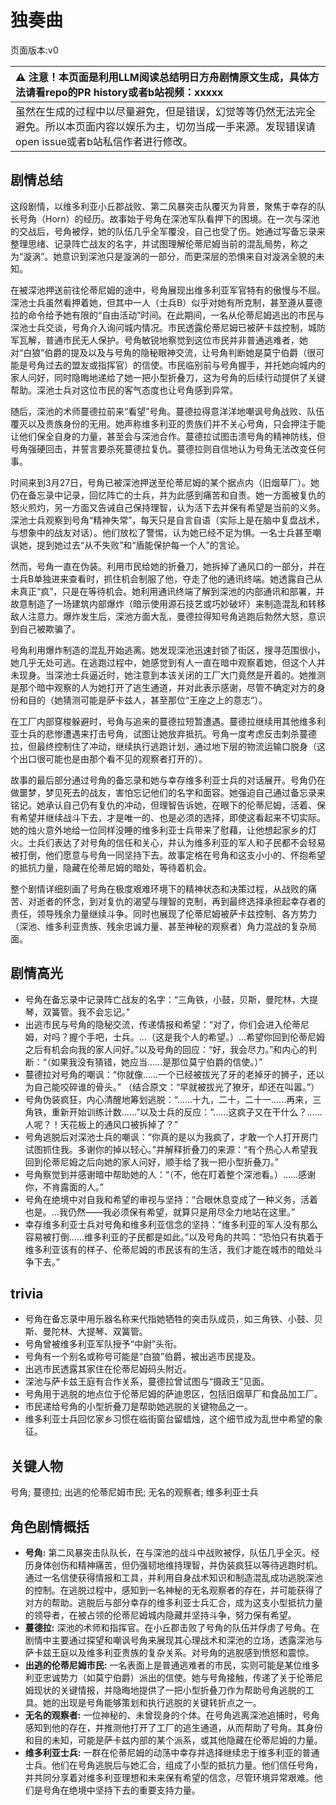 # 独奏曲
页面版本:v0
 

| :warning: 注意！本页面是利用LLM阅读总结明日方舟剧情原文生成，具体方法请看repo的PR history或者b站视频：xxxxx           |
|:----------------------------|
| 虽然在生成的过程中以尽量避免，但是错误，幻觉等等仍然无法完全避免。所以本页面内容以娱乐为主，切勿当成一手来源。发现错误请open issue或者b站私信作者进行修改。|



## 剧情总结
这段剧情，以维多利亚小丘郡战败、第二风暴突击队覆灭为背景，聚焦于幸存的队长号角（Horn）的经历。故事始于号角在深池军队看押下的困境。在一次与深池的交战后，号角被俘，她的队伍几乎全军覆没，自己也受了伤。她通过写备忘录来整理思绪、记录阵亡战友的名字，并试图理解伦蒂尼姆当前的混乱局势，称之为“漩涡”。她意识到深池只是漩涡的一部分，而更深层的恐惧来自对漩涡全貌的未知。

在被深池押送前往伦蒂尼姆的途中，号角展现出维多利亚军官特有的傲慢与不屈。深池士兵虽然看押着她，但其中一人（士兵B）似乎对她有所克制，甚至遵从蔓德拉的命令给予她有限的“自由活动”时间。在此期间，一名从伦蒂尼姆逃出的市民与深池士兵交谈，号角介入询问城内情况。市民透露伦蒂尼姆已被萨卡兹控制，城防军瓦解，普通市民无人保护。号角敏锐地察觉到这位市民并非普通逃难者，她对“白狼”伯爵的提及以及与号角的隐秘眼神交流，让号角判断她是莫宁伯爵（很可能是号角过去的盟友或指挥官）的信使。市民临别前与号角握手，并托她向城内的家人问好，同时隐晦地递给了她一把小型折叠刀，这为号角的后续行动提供了关键帮助。深池士兵对这位市民的客气态度也让号角感到异常。

随后，深池的术师蔓德拉前来“看望”号角。蔓德拉得意洋洋地嘲讽号角战败、队伍覆灭以及贵族身份的无用。她声称维多利亚的贵族们并不关心号角，只会押注于能让他们保全自身的力量，甚至会与深池合作。蔓德拉试图击溃号角的精神防线，但号角强硬回击，并誓言要杀死蔓德拉复仇。蔓德拉则自信地认为号角无法改变任何事。

时间来到3月27日，号角已被深池押送至伦蒂尼姆的某个据点内（旧烟草厂）。她仍在备忘录中记录，回忆阵亡的士兵，并为此感到痛苦和自责。她一方面被复仇的怒火煎灼，另一方面又告诫自己保持理智，认为活下去并保有希望是当前的义务。深池士兵观察到号角“精神失常”，每天只是自言自语（实际上是在脑中复盘战术，与想象中的战友对话）。他们放松了警惕，认为她已经不足为惧。一名士兵甚至嘲讽她，提到她过去“从不失败”和“盾能保护每一个人”的言论。

然而，号角一直在伪装。利用市民给她的折叠刀，她拆掉了通风口的一部分，并在士兵B单独进来查看时，抓住机会制服了他，夺走了他的通讯终端。她透露自己从未真正“疯”，只是在等待机会。她利用通讯终端了解到深池的内部通讯和部署，并故意制造了一场建筑内部爆炸（暗示使用源石技艺或巧妙破坏）来制造混乱和转移敌人注意力。爆炸发生后，深池方面大乱，曼德拉得知号角逃跑后勃然大怒，意识到自己被欺骗了。

号角利用爆炸制造的混乱开始逃离。她发现深池迅速封锁了街区，搜寻范围很小，她几乎无处可逃。在逃跑过程中，她感觉到有人一直在暗中观察着她，但这个人并未现身。当深池士兵逼近时，她注意到本该关闭的工厂大门竟然是开着的。她推测是那个暗中观察的人为她打开了逃生通道，并对此表示感谢，尽管不确定对方的身份和目的（她猜测可能是萨卡兹人，甚至那位“王座之上的意志”）。

在工厂内部穿梭躲避时，号角与追来的蔓德拉短暂遭遇。蔓德拉继续用其他维多利亚士兵的悲惨遭遇来打击号角，试图让她放弃抵抗。号角一度考虑反击刺杀蔓德拉，但最终控制住了冲动，继续执行逃跑计划，通过地下层的物流运输口脱身（这个出口很可能也是由那个看不见的观察者打开的）。

故事的最后部分通过号角的备忘录和她与幸存维多利亚士兵的对话展开。号角仍在做噩梦，梦见死去的战友，害怕忘记他们的名字和面容。她强迫自己通过备忘录来铭记。她承认自己仍有复仇的冲动，但理智告诉她，在眼下的伦蒂尼姆，活着、保有希望并继续战斗下去，才是唯一的、也是必须的选择，即使这看起来不切实际。她的烛火意外地给一位同样没睡的维多利亚士兵带来了慰藉，让他想起家乡的灯火。士兵们表达了对号角的信任和关心，并认为维多利亚的军人和子民都不会轻易被打倒，他们愿意与号角一同坚持下去。故事定格在号角和这支小小的、怀抱希望的抵抗力量，隐藏在伦蒂尼姆的暗处，等待着机会。

整个剧情详细刻画了号角在极度艰难环境下的精神状态和决策过程，从战败的痛苦、对逝者的怀念，到对复仇的渴望与理智的克制，再到最终选择承担起幸存者的责任，领导残余力量继续斗争。同时也展现了伦蒂尼姆被萨卡兹控制、各方势力（深池、维多利亚贵族、残余忠诚力量、甚至神秘的观察者）角力混战的复杂局面。
## 剧情高光
*   号角在备忘录中记录阵亡战友的名字：“三角铁，小鼓，贝斯，曼陀林，大提琴，双簧管。我不会忘记。”
*   出逃市民与号角的隐秘交流，传递情报和希望：“对了，你们会进入伦蒂尼姆，对吗？握个手吧，士兵。...（这是我个人的希望。）...希望你回到伦蒂尼姆之后有机会向我的家人问好。”以及号角的回应：“好，我会尽力。”和内心的判断：“（如果我没有猜错，她应当......是那位莫宁伯爵的信使。）”
*   蔓德拉对号角的嘲讽：“你就像......一个已经被拔光了牙的老掉牙的狮子，还以为自己能咬碎谁的骨头。” （结合原文：“早就被拔光了獠牙，却还在叫嚣。”）
*   号角伪装疯狂，内心清醒地筹划逃脱：“......十九，二十，二十一......再来，三角铁，重新开始训练计数......”以及士兵的反应：“......这疯子又在干什么？......人呢？！天花板上的通风口被拆掉了？”
*   号角逃脱后对深池士兵的嘲讽：“你真的是以为我疯了，才敢一个人打开房门试图抓住我。多谢你的掉以轻心。”并解释折叠刀的来源：“有个热心人希望我回到伦蒂尼姆之后向她的家人问好，顺手给了我一把小型折叠刀。”
*   号角察觉到并感谢暗中帮助她的人：“（不，他在盯着整个深池看。）......感谢你，不肯露面的人。”
*   号角在绝境中对自我和希望的审视与坚持：“合眼休息变成了一种义务，活着也是。...我仍然——我必须保有希望，就算只是用尽全力地站在这里。”
*   幸存维多利亚士兵对号角和维多利亚信念的坚持：“维多利亚的军人没有那么容易被打倒......维多利亚的子民都是如此。”以及号角的共鸣：“恐怕只有执着于维多利亚该有的样子、伦蒂尼姆的市民该有的生活，我们才能在城市的暗处斗争下去。”
## trivia
*   号角在备忘录中用乐器名称来代指她牺牲的突击队成员，如三角铁、小鼓、贝斯、曼陀林、大提琴、双簧管。
*   号角曾被维多利亚军队授予“中尉”头衔。
*   号角有一个别名或称号可能是“白狼”伯爵，被出逃市民提及。
*   出逃市民透露其家住在伦蒂尼姆码头附近。
*   深池与萨卡兹王庭有合作关系，蔓德拉曾试图与“摄政王”见面。
*   号角用于逃脱的地点位于伦蒂尼姆的萨迪恩区，包括旧烟草厂和食品加工厂。
*   市民递给号角的小型折叠刀是帮助她逃脱的关键物品之一。
*   维多利亚士兵回忆家乡习惯在临街窗台留蜡烛，这个细节成为乱世中希望的象征。
## 关键人物
号角; 蔓德拉; 出逃的伦蒂尼姆市民; 无名的观察者; 维多利亚士兵
## 角色剧情概括
-   **号角:** 第二风暴突击队队长，在与深池的战斗中战败被俘，队伍几乎全灭。经历身体创伤和精神痛苦，但仍强韧地维持理智，并伪装疯狂以等待逃跑时机。通过一名信使获得情报和工具，并利用自身战术知识和制造混乱成功逃脱深池的控制。在逃脱过程中，感知到一名神秘的无名观察者的存在，并可能获得了对方的帮助。逃脱后与部分幸存的维多利亚士兵汇合，成为这支小型抵抗力量的领导者，在被占领的伦蒂尼姆城内隐藏并坚持斗争，努力保有希望。
-   **蔓德拉:** 深池的术师和指挥官。在小丘郡击败了号角的队伍并俘虏了号角。在剧情中主要通过探望和嘲讽号角来展现其心理战术和深池的立场，透露深池与萨卡兹王庭以及维多利亚贵族的复杂关系。对号角的逃脱感到愤怒和震惊。
-   **出逃的伦蒂尼姆市民:** 一名表面上是普通逃难者的市民，实则可能是某位维多利亚忠诚势力（如莫宁伯爵）派出的信使。她与号角接触，传递了关于伦蒂尼姆现状的关键情报，并隐晦地提供了一把小型折叠刀作为帮助号角逃脱的工具。她的出现是号角能够策划和执行逃脱的关键转折点之一。
-   **无名的观察者:** 一位神秘的、未曾现身的个体。在号角逃离深池追捕时，号角感知到他的存在，并推测他打开了工厂的逃生通道，从而帮助了号角。其身份和目的未知，可能是萨卡兹内部的某个派系，或其他隐藏在伦蒂尼姆的力量。
-   **维多利亚士兵:** 一群在伦蒂尼姆的动荡中幸存并选择继续忠于维多利亚的普通士兵。他们在号角逃脱后与她汇合，组成了小型的抵抗力量。他们信任号角，并共同分享着对维多利亚理想和未来保有希望的信念，尽管环境异常艰难。他们是号角在绝境中坚持下去的重要支持力量。
